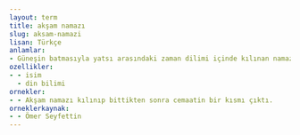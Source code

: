 ```yaml
---
layout: term
title: akşam namazı
slug: aksam-namazi
lisan: Türkçe
anlamlar:
- Güneşin batmasıyla yatsı arasındaki zaman dilimi içinde kılınan namaz; akşam
ozellikler:
- - isim
  - din bilimi
ornekler:
- - Akşam namazı kılınıp bittikten sonra cemaatin bir kısmı çıktı.
orneklerkaynak:
- - Ömer Seyfettin
---
```

